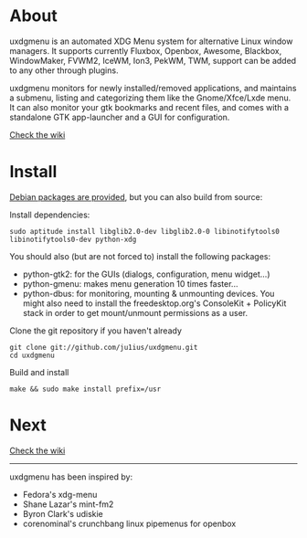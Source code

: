 About
=====

uxdgmenu is an automated XDG Menu system for alternative Linux window managers.
It supports currently Fluxbox, Openbox, Awesome, Blackbox, WindowMaker,
FVWM2, IceWM, Ion3, PekWM, TWM, support can be added to any other through plugins.

uxdgmenu monitors for newly installed/removed applications,
and maintains a submenu, listing and categorizing them like the Gnome/Xfce/Lxde menu.
It can also monitor your gtk bookmarks and recent files,
and comes with a standalone GTK app-launcher and a GUI for configuration.

[Check the wiki](http://github.com/ju1ius/uxdgmenu/wiki)

Install
=======

[Debian packages are provided](https://github.com/ju1ius/udxgmenu/downloads),
but you can also build from source:

Install dependencies:

    sudo aptitude install libglib2.0-dev libglib2.0-0 libinotifytools0 libinotifytools0-dev python-xdg

You should also (but are not forced to) install the following packages:

* python-gtk2: for the GUIs (dialogs, configuration, menu widget...)
* python-gmenu:   makes menu generation 10 times faster...
* python-dbus: for monitoring, mounting & unmounting devices.
You might also need to install the freedesktop.org's ConsoleKit + PolicyKit stack in order to
get mount/unmount permissions as a user.

Clone the git repository if you haven't already

    git clone git://github.com/ju1ius/uxdgmenu.git
    cd uxdgmenu

Build and install

    make && sudo make install prefix=/usr

Next
====

[Check the wiki](http://github.com/ju1ius/uxdgmenu/wiki)

-----------------------------------------------------------------------
uxdgmenu has been inspired by:

* Fedora's xdg-menu
* Shane Lazar's mint-fm2
* Byron Clark's udiskie
* corenominal's crunchbang linux pipemenus for openbox
